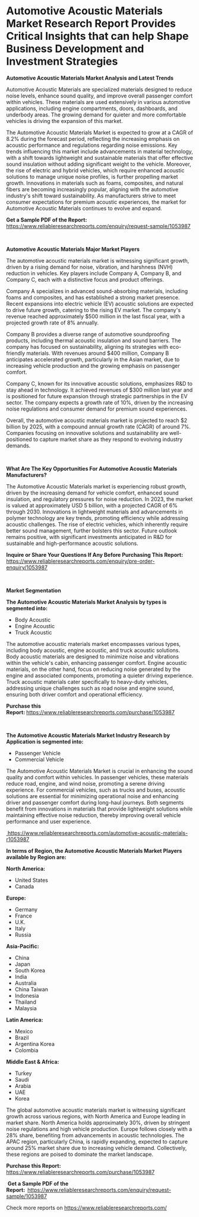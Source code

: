 <p><h1>Automotive Acoustic Materials Market Research Report Provides Critical Insights that can help Shape Business Development and Investment Strategies</h1></p><p><strong>Automotive Acoustic Materials Market Analysis and Latest Trends</strong></p>
<p><p>Automotive Acoustic Materials are specialized materials designed to reduce noise levels, enhance sound quality, and improve overall passenger comfort within vehicles. These materials are used extensively in various automotive applications, including engine compartments, doors, dashboards, and underbody areas. The growing demand for quieter and more comfortable vehicles is driving the expansion of this market.</p><p>The Automotive Acoustic Materials Market is expected to grow at a CAGR of 8.2% during the forecast period, reflecting the increasing emphasis on acoustic performance and regulations regarding noise emissions. Key trends influencing this market include advancements in material technology, with a shift towards lightweight and sustainable materials that offer effective sound insulation without adding significant weight to the vehicle. Moreover, the rise of electric and hybrid vehicles, which require enhanced acoustic solutions to manage unique noise profiles, is further propelling market growth. Innovations in materials such as foams, composites, and natural fibers are becoming increasingly popular, aligning with the automotive industry's shift toward sustainability. As manufacturers strive to meet consumer expectations for premium acoustic experiences, the market for Automotive Acoustic Materials continues to evolve and expand.</p></p>
<p><strong>Get a Sample PDF of the Report:&nbsp;</strong> <a href="https://www.reliableresearchreports.com/enquiry/request-sample/1053987?utm_campaign=3446&utm_medium=2&utm_source=Github&utm_content=ia&utm_term=30032025&utm_id=automotive-acoustic-materials">https://www.reliableresearchreports.com/enquiry/request-sample/1053987</a></p>
<p>&nbsp;</p>
<p><strong>Automotive Acoustic Materials Major Market Players</strong></p>
<p><p>The automotive acoustic materials market is witnessing significant growth, driven by a rising demand for noise, vibration, and harshness (NVH) reduction in vehicles. Key players include Company A, Company B, and Company C, each with a distinctive focus and product offerings.</p><p>Company A specializes in advanced sound-absorbing materials, including foams and composites, and has established a strong market presence. Recent expansions into electric vehicle (EV) acoustic solutions are expected to drive future growth, catering to the rising EV market. The company's revenue reached approximately $500 million in the last fiscal year, with a projected growth rate of 8% annually.</p><p>Company B provides a diverse range of automotive soundproofing products, including thermal acoustic insulation and sound barriers. The company has focused on sustainability, aligning its strategies with eco-friendly materials. With revenues around $400 million, Company B anticipates accelerated growth, particularly in the Asian market, due to increasing vehicle production and the growing emphasis on passenger comfort.</p><p>Company C, known for its innovative acoustic solutions, emphasizes R&D to stay ahead in technology. It achieved revenues of $300 million last year and is positioned for future expansion through strategic partnerships in the EV sector. The company expects a growth rate of 10%, driven by the increasing noise regulations and consumer demand for premium sound experiences.</p><p>Overall, the automotive acoustic materials market is projected to reach $2 billion by 2025, with a compound annual growth rate (CAGR) of around 7%. Companies focusing on innovative solutions and sustainability are well-positioned to capture market share as they respond to evolving industry demands.</p></p>
<p>&nbsp;</p>
<p><strong>What Are The Key Opportunities For Automotive Acoustic Materials Manufacturers?</strong></p>
<p><p>The Automotive Acoustic Materials market is experiencing robust growth, driven by the increasing demand for vehicle comfort, enhanced sound insulation, and regulatory pressures for noise reduction. In 2023, the market is valued at approximately USD 5 billion, with a projected CAGR of 6% through 2030. Innovations in lightweight materials and advancements in polymer technology are key trends, promoting efficiency while addressing acoustic challenges. The rise of electric vehicles, which inherently require better sound management, further bolsters this sector. Future outlook remains positive, with significant investments anticipated in R&D for sustainable and high-performance acoustic solutions.</p></p>
<p><strong>Inquire or Share Your Questions If Any Before Purchasing This Report:</strong> <a href="https://www.reliableresearchreports.com/enquiry/pre-order-enquiry/1053987?utm_campaign=3446&utm_medium=2&utm_source=Github&utm_content=ia&utm_term=30032025&utm_id=automotive-acoustic-materials">https://www.reliableresearchreports.com/enquiry/pre-order-enquiry/1053987</a></p>
<p>&nbsp;</p>
<p><strong>Market Segmentation</strong></p>
<p><strong>The Automotive Acoustic Materials Market Analysis by types is segmented into:</strong></p>
<p><ul><li>Body Acoustic</li><li>Engine Acoustic</li><li>Truck Acoustic</li></ul></p>
<p><p>The automotive acoustic materials market encompasses various types, including body acoustic, engine acoustic, and truck acoustic solutions. Body acoustic materials are designed to minimize noise and vibrations within the vehicle's cabin, enhancing passenger comfort. Engine acoustic materials, on the other hand, focus on reducing noise generated by the engine and associated components, promoting a quieter driving experience. Truck acoustic materials cater specifically to heavy-duty vehicles, addressing unique challenges such as road noise and engine sound, ensuring both driver comfort and operational efficiency.</p></p>
<p><strong>Purchase this Report:&nbsp;</strong><a href="https://www.reliableresearchreports.com/purchase/1053987?utm_campaign=3446&utm_medium=2&utm_source=Github&utm_content=ia&utm_term=30032025&utm_id=automotive-acoustic-materials">https://www.reliableresearchreports.com/purchase/1053987</a></p>
<p>&nbsp;</p>
<p><strong>The Automotive Acoustic Materials Market Industry Research by Application is segmented into:</strong></p>
<p><ul><li>Passenger Vehicle</li><li>Commercial Vehicle</li></ul></p>
<p><p>The Automotive Acoustic Materials Market is crucial in enhancing the sound quality and comfort within vehicles. In passenger vehicles, these materials reduce road, engine, and wind noise, promoting a serene driving experience. For commercial vehicles, such as trucks and buses, acoustic solutions are essential for minimizing operational noise and enhancing driver and passenger comfort during long-haul journeys. Both segments benefit from innovations in materials that provide lightweight solutions while maintaining effective noise reduction, thereby improving overall vehicle performance and user experience.</p></p>
<p><a href="https://www.reliableresearchreports.com/automotive-acoustic-materials-r1053987?utm_campaign=3446&utm_medium=2&utm_source=Github&utm_content=ia&utm_term=30032025&utm_id=automotive-acoustic-materials">&nbsp;https://www.reliableresearchreports.com/automotive-acoustic-materials-r1053987</a></p>
<p><strong>In terms of Region, the Automotive Acoustic Materials Market Players available by Region are:</strong></p>
<p>
    <p> <strong> North America: </strong>
        <ul>
            <li>United States</li>
            <li>Canada</li>
        </ul>
        </p> 
    <p> <strong> Europe: </strong>
        <ul>
            <li>Germany</li>
            <li>France</li>
            <li>U.K.</li>
            <li>Italy</li>
            <li>Russia</li>
        </ul>
        </p> 
    <p> <strong> Asia-Pacific: </strong>
        <ul>
            <li>China</li>
            <li>Japan</li>
            <li>South Korea</li>
            <li>India</li>
            <li>Australia</li>
            <li>China Taiwan</li>
            <li>Indonesia</li>
            <li>Thailand</li>
            <li>Malaysia</li>
        </ul>
        </p> 
    <p> <strong> Latin America: </strong>
        <ul>
            <li>Mexico</li>
            <li>Brazil</li>
            <li>Argentina Korea</li>
            <li>Colombia</li>
        </ul>
        </p> 
    <p> <strong> Middle East & Africa: </strong>
        <ul>
            <li>Turkey</li>
            <li>Saudi</li>
            <li>Arabia</li>
            <li>UAE</li>
            <li>Korea</li>
        </ul>
    </p>
    </p>
<p><p>The global automotive acoustic materials market is witnessing significant growth across various regions, with North America and Europe leading in market share. North America holds approximately 30%, driven by stringent noise regulations and high vehicle production. Europe follows closely with a 28% share, benefiting from advancements in acoustic technologies. The APAC region, particularly China, is rapidly expanding, expected to capture around 25% market share due to increasing vehicle demand. Collectively, these regions are poised to dominate the market landscape.</p></p>
<p><strong>Purchase this Report: </strong><a href="https://www.reliableresearchreports.com/purchase/1053987?utm_campaign=3446&utm_medium=2&utm_source=Github&utm_content=ia&utm_term=30032025&utm_id=automotive-acoustic-materials">https://www.reliableresearchreports.com/purchase/1053987</a></p>
<p>&nbsp;<strong>Get a Sample PDF of the Report:&nbsp;&nbsp;</strong><a href="https://www.reliableresearchreports.com/enquiry/request-sample/1053987?utm_campaign=3446&utm_medium=2&utm_source=Github&utm_content=ia&utm_term=30032025&utm_id=automotive-acoustic-materials">https://www.reliableresearchreports.com/enquiry/request-sample/1053987</a></p>
<p><strong></strong></p>
<p>Check more reports on <a href="https://www.reliableresearchreports.com/?utm_campaign=3446&utm_medium=2&utm_source=Github&utm_content=ia&utm_term=30032025&utm_id=automotive-acoustic-materials">https://www.reliableresearchreports.com/</a></p>